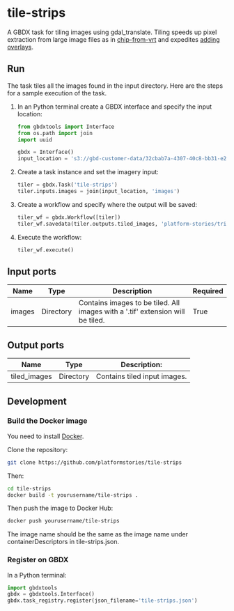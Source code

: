 # tile-strips

A GBDX task for tiling images using gdal_translate. Tiling speeds up pixel extraction from large image files as in [chip-from-vrt](https://github.com/PlatformStories/chip-from-vrt) and expedites [adding overlays](http://www.gdal.org/gdaladdo.html).


## Run

The task tiles all the images found in the input directory. 
Here are the steps for a sample execution of the task.

1. In an Python terminal create a GBDX interface and specify the input location:

    ```python
    from gbdxtools import Interface
    from os.path import join
    import uuid

    gbdx = Interface()
    input_location = 's3://gbd-customer-data/32cbab7a-4307-40c8-bb31-e2de32f940c2/platform-stories/tile-strips/'
    ```

2. Create a task instance and set the imagery input:

    ```python
    tiler = gbdx.Task('tile-strips')
    tiler.inputs.images = join(input_location, 'images')
    ```

3. Create a workflow and specify where the output will be saved:

    ```python
    tiler_wf = gbdx.Workflow([tiler])
    tiler_wf.savedata(tiler.outputs.tiled_images, 'platform-stories/trial-runs/tiled-images')
    ```

4. Execute the workflow:

    ```python
    tiler_wf.execute()
    ```


## Input ports

| Name | Type | Description | Required |
|-----------------|--------------|--------------|--------------|
| images | Directory | Contains images to be tiled. All images with a '.tif' extension will be tiled. | True |


## Output ports

| Name  | Type | Description:                                     |
|-------|---------|---------------------------------------------------|
| tiled_images | Directory | Contains tiled input images. |


## Development

### Build the Docker image

You need to install [Docker](https://docs.docker.com/engine/installation/).

Clone the repository:

```bash
git clone https://github.com/platformstories/tile-strips
```

Then:

```bash
cd tile-strips
docker build -t yourusername/tile-strips .
```

Then push the image to Docker Hub:

```bash
docker push yourusername/tile-strips
```

The image name should be the same as the image name under containerDescriptors in tile-strips.json.


### Register on GBDX

In a Python terminal:

```python
import gbdxtools
gbdx = gbdxtools.Interface()
gbdx.task_registry.register(json_filename='tile-strips.json')
```
